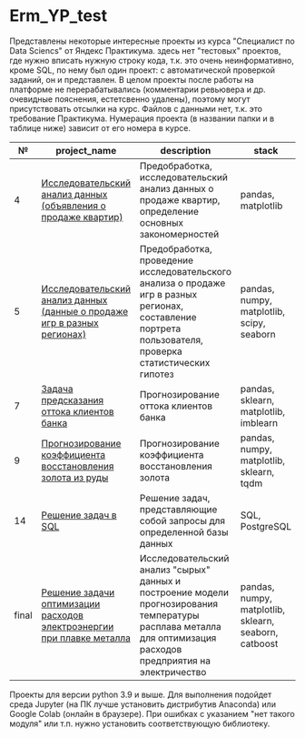 # Erm_YP_test
Представлены некоторые интересные проекты из курса "Специалист по Data Sciencs" от Яндекс Практикума. здесь нет "тестовых" проектов, где нужно вписать нужную строку кода, т.к. это очень неинформативно, кроме SQL, по нему был один проект: с автоматической проверкой заданий, он и представлен. В целом проекты после работы на платформе не перерабатывались (комментарии ревьювера и др. очевидные пояснения, естетсвенно удалены), поэтому могут присутствовать отсылки на курс. Файлов с данными нет, т.к. это требование Практикума. Нумерация проекта (в названии папки и в таблице ниже) зависит от его номера в курсе. 

| № | project_name | description | stack |
|---|--------------|-------------|------|
| 4    | [Исследовательский анализ данных (объявления о продаже квартир)](https://github.com/Alexey19962021/Erm_YP_test/blob/main/Project3_first_research/Erm_EDA_apartments.ipynb "нажмите для перехода к тетрадке с проектом")   | Предобработка, исследовательский анализ данных о продаже квартир, определение основных закономерностей   | pandas, matplotlib |
| 5    | [Исследовательский анализ данных (данные о продаже игр в разных регионах)](https://github.com/Alexey19962021/Erm_YP_test/tree/main/Project5_first_module_end "нажмите для перехода к тетрадке с проектом")  |  Предобработка, проведение исследовательского анализа о продаже игр в разных регионах, составление портрета пользователя, проверка статистических гипотез  | pandas, numpy, matplotlib, scipy, seaborn |
| 7    | [Задача предсказания оттока клиентов банка](https://github.com/Alexey19962021/Erm_YP_test/blob/main/Project7_customers_leaving/Erm_сustomers_outflow.ipynb "нажмите для перехода к тетрадке с проектом")    | Прогнозирование оттока клиентов банка   | pandas, sklearn, matplotlib, imblearn |
| 9    | [Прогнозирование коэффициента восстановления золота из руды](https://github.com/Alexey19962021/Erm_YP_test/blob/main/Project9_Gold_clearing/Erm_gold_ore_enrichment.ipynb "нажмите для перехода к тетрадке с проектом")  | Прогнозирование коэффициента восстановления золота | pandas, numpy, matplotlib, sklearn, tqdm |
| 14   | [Решение задач в SQL](https://github.com/Alexey19962021/Erm_YP_test/blob/main/Project14_SQL/Erm_SQL_tasks_YP.ipynb "нажмите для перехода к тетрадке с проектом")         | Решение задач, представляющие собой запросы для определенной базы данных | SQL, PostgreSQL     |
| final | [Решение задачи оптимизации расходов электроэнергии при плавке металла](https://github.com/Alexey19962021/Erm_YP_test/blob/main/Project_final_electricity_consumption/Erm_optimization_electricity_consumption.ipynb "нажмите для перехода к тетрадке с проектом") | Исследовательский анализ "сырых" данных и построение модели прогнозирования температуры расплава металла для оптимизация расходов предприятия на электричество | pandas, numpy, matplotlib, sklearn, seaborn, catboost |

Проекты для версии python 3.9 и выше. Для выполнения подойдет среда Jupyter (на ПК лучше установить дистрибутив Anaconda) или Google Colab (онлайн в браузере). При ошибках с указанием "нет такого модуля" или т.п. нужно установить соответствующую библиотеку.

